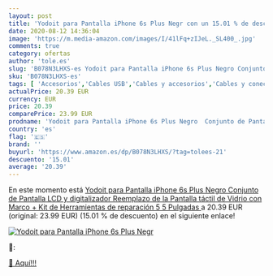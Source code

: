 ```yaml
---
layout: post
title: 'Yodoit para Pantalla iPhone 6s Plus Negr con un 15.01 % de descuento'
date: 2020-08-12 14:36:04
image: 'https://m.media-amazon.com/images/I/41lFq+zIJeL._SL400_.jpg'
comments: true
category: ofertas
author: 'tole.es'
slug: 'B078N3LHXS-es Yodoit para Pantalla iPhone 6s Plus Negro Conjunto de...'
sku: 'B078N3LHXS-es'
tags: [ 'Accesorios','Cables USB','Cables y accesorios','Cables y conectores','Informática','iphone', ]
actualPrice: 20.39 EUR
currency: EUR
price: 20.39
comparePrice: 23.99 EUR
prodname: 'Yodoit para Pantalla iPhone 6s Plus Negro  Conjunto de Pantalla LCD y digitalizador Reemplazo de la Pantalla táctil de Vidrio con Marco + Kit de Herramientas de reparación  5 5 Pulgadas '
country: 'es'
flag: '🇪🇸'
brand: ''
buyurl: 'https://www.amazon.es/dp/B078N3LHXS/?tag=tolees-21'
descuento: '15.01'
average: '20.39'
---
```


En este momento está [Yodoit para Pantalla iPhone 6s Plus Negro  Conjunto de Pantalla LCD y digitalizador Reemplazo de la Pantalla táctil de Vidrio con Marco + Kit de Herramientas de reparación  5 5 Pulgadas ](https://www.amazon.es/dp/B078N3LHXS/?tag=tolees-21) a 20.39 EUR (original: 23.99 EUR) (15.01 %  de descuento) en el siguiente enlace!

[![Yodoit para Pantalla iPhone 6s Plus Negr](https://m.media-amazon.com/images/I/41lFq+zIJeL._SL400_.jpg)](https://www.amazon.es/dp/B078N3LHXS/?tag=tolees-21)

🔎:


[🛒 Aquí!!!](https://www.amazon.es/dp/B078N3LHXS/?tag=tolees-21)
